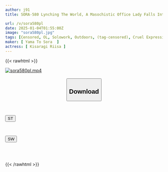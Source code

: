 ```yaml
---
author: j91
title: SORA-580 Lynching The World, A Masochistic Office Lady Falls Into A Choking Bottle And Squirts, Riisa Kisaragi

url: /v/sora580pl
date: 2025-01-04T01:55:00Z
image: "sora580pl.jpg"
tags: [Censored, OL, Solowork, Outdoors, (tag-censored), Cruel Expression, Submissive Woman	]
maker: [ Yama To Sora  ]
actress: [ Kisaragi Riisa ]
---
```



{{< rawhtml >}}

<div class="video" data-videoid="qD2kpqorv1IzmYV">
    <a href="javascript:;">
        <img src="/v/sora580pl/sora580pl.jpg" width="WIDTH" height="HEIGHT" alt="sora580pl.mp4" loading="lazy">
    </a>
</div>

<script type="text/javascript" src="https://j91.asia/asset/on-demand-st.js"></script>

<br>
  <link rel="stylesheet" href="https://j91.asia/asset/bs5.css">
  
  <center>
  <button class="btn btn-primary" type="button" data-bs-toggle="collapse" data-bs-target=".multi-collapse" aria-expanded="false" aria-controls="multiCollapseExample1 multiCollapseExample2"><h2>Download</h2></button></center>
</p>
<div class="row">
  <div class="col">
    <div class="collapse multi-collapse" id="multiCollapseExample1">
      <div class="card card-body">
	      	      <br>
<div class="buttons">  
<p><a href="/v/sora580pl/st.html" target="_blank"><button class="btn-hover color-3"><i class="fa fa-download"></i> ST</button></a></p></div>
    </div>
  </div>
</div>
  <div class="col">
    <div class="collapse multi-collapse" id="multiCollapseExample2">
      <div class="card card-body">
	      <br>
<div class="buttons">
<p><a href="/v/sora580pl/sw.html" target="_blank"><button class="btn-hover color-2"><i class="fa fa-download"></i> SW</button></a></p></div>
<br><br>
      </div>
    </div>
  </div>
</div>

{{< /rawhtml >}}
